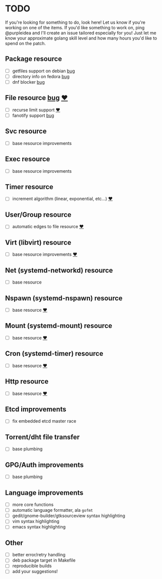 # TODO

If you're looking for something to do, look here!
Let us know if you're working on one of the items.
If you'd like something to work on, ping @purpleidea and I'll create an issue
tailored especially for you! Just let me know your approximate golang skill
level and how many hours you'd like to spend on the patch.

## Package resource

- [ ] getfiles support on debian [bug](https://github.com/hughsie/PackageKit/issues/118)
- [ ] directory info on fedora [bug](https://github.com/hughsie/PackageKit/issues/117)
- [ ] dnf blocker [bug](https://github.com/hughsie/PackageKit/issues/110)

## File resource [bug](https://github.com/purpleidea/mgmt/issues/64) [:heart:](https://github.com/purpleidea/mgmt/labels/mgmtlove)

- [ ] recurse limit support [:heart:](https://github.com/purpleidea/mgmt/labels/mgmtlove)
- [ ] fanotify support [bug](https://github.com/go-fsnotify/fsnotify/issues/114)

## Svc resource

- [ ] base resource improvements

## Exec resource

- [ ] base resource improvements

## Timer resource

- [ ] increment algorithm (linear, exponential, etc...) [:heart:](https://github.com/purpleidea/mgmt/labels/mgmtlove)

## User/Group resource

- [ ] automatic edges to file resource [:heart:](https://github.com/purpleidea/mgmt/labels/mgmtlove)

## Virt (libvirt) resource

- [ ] base resource improvements [:heart:](https://github.com/purpleidea/mgmt/labels/mgmtlove)

## Net (systemd-networkd) resource

- [ ] base resource

## Nspawn (systemd-nspawn) resource

- [ ] base resource [:heart:](https://github.com/purpleidea/mgmt/labels/mgmtlove)

## Mount (systemd-mount) resource

- [ ] base resource [:heart:](https://github.com/purpleidea/mgmt/labels/mgmtlove)

## Cron (systemd-timer) resource

- [ ] base resource [:heart:](https://github.com/purpleidea/mgmt/labels/mgmtlove)

## Http resource

- [ ] base resource [:heart:](https://github.com/purpleidea/mgmt/labels/mgmtlove)

## Etcd improvements

- [ ] fix embedded etcd master race

## Torrent/dht file transfer

- [ ] base plumbing

## GPG/Auth improvements

- [ ] base plumbing

## Language improvements

- [ ] more core functions
- [ ] automatic language formatter, ala `gofmt`
- [ ] gedit/gnome-builder/gtksourceview syntax highlighting
- [ ] vim syntax highlighting
- [ ] emacs syntax highlighting

## Other

- [ ] better error/retry handling
- [ ] deb package target in Makefile
- [ ] reproducible builds
- [ ] add your suggestions!
